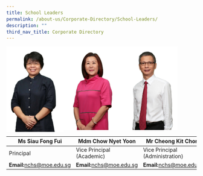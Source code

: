 ```yaml
---
title: School Leaders
permalink: /about-us/Corporate-Directory/School-Leaders/
description: ""
third_nav_title: Corporate Directory
---
```

<img src="/images/Siau-Fong-Fui_2021.jpeg" 
     style="width:30%;float:left">
		 <img src="/images/Mdm%20Chow%20Nyet%20Yoon.jpeg" 
     style="width:30%;float:left">
<img src="/images/Mr%20Cheong%20Kit%20Chong.jpeg" 
     style="width:30%;">


| Ms Siau Fong Fui | Mdm Chow Nyet Yoon|  Mr Cheong Kit Chong|
| -------- | -------- | -------- |
| Principal  | Vice Principal (Academic)     | Vice Principal (Administration) |
|**Email:**[nchs@moe.edu.sg](mailto:nchs@moe.edu.sg)|**Email:**[nchs@moe.edu.sg](mailto:nchs@moe.edu.sg)|**Email:**[nchs@moe.edu.sg](mailto:nchs@moe.edu.sg)